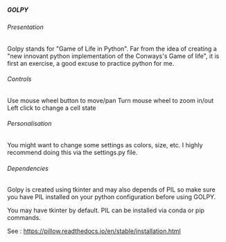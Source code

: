 ##### **GOLPY**

###### Presentation

Golpy stands for "Game of Life in Python".
Far from the idea of creating a "new innovant python implementation of the Conways's Game of life", it is first an exercise, a good excuse to practice python for me.

###### Controls

Use mouse wheel button to move/pan
Turn mouse wheel to zoom in/out
Left click to change a cell state

###### Personalisation

You might want to change some settings as colors, size, etc.
I highly recommend doing this via the settings.py file.

###### Dependencies

Golpy is created using tkinter and may also depends of PIL so make sure you have PIL installed on your python configuration before using GOLPY.

You may have tkinter by default. PIL can be installed via conda or pip commands.

See : https://pillow.readthedocs.io/en/stable/installation.html